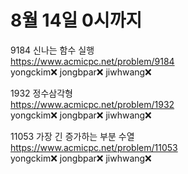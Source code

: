 # 8월 14일 0시까지  
  
9184 신나는 함수 실행  
https://www.acmicpc.net/problem/9184  
yongckim❌  jongbpar❌ jiwhwang❌  
  
1932 정수삼각형  
https://www.acmicpc.net/problem/1932  
yongckim❌  jongbpar❌ jiwhwang❌  
  
11053 가장 긴 증가하는 부분 수열  
https://www.acmicpc.net/problem/11053  
yongckim❌  jongbpar❌ jiwhwang❌  

